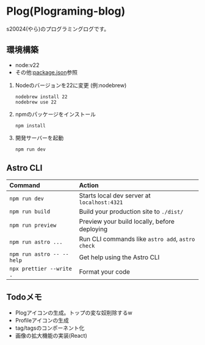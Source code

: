 # Plog(Plograming-blog)

s20024(やら)のプログラミングログです。

## 環境構築

- node:v22
- その他:[package.json](package.json)参照

1. Nodeのバージョンを22に変更 (例:nodebrew)

   ```shell
   nodebrew install 22
   nodebrew use 22
   ```

2. npmのパッケージをインストール

   ```shell
   npm install
   ```

3. 開発サーバーを起動
   ```shell
   npm run dev
   ```

## Astro CLI

| Command                   | Action                                           |
| :------------------------ | :----------------------------------------------- |
| `npm run dev`             | Starts local dev server at `localhost:4321`      |
| `npm run build`           | Build your production site to `./dist/`          |
| `npm run preview`         | Preview your build locally, before deploying     |
| `npm run astro ...`       | Run CLI commands like `astro add`, `astro check` |
| `npm run astro -- --help` | Get help using the Astro CLI                     |
| `npx prettier --write .`  | Format your code                                 |

## Todoメモ

- Plogアイコンの生成。トップの変な奴削除するw
- Profileアイコンの生成
- tag/tagsのコンポーネント化
- 画像の拡大機能の実装(React)
